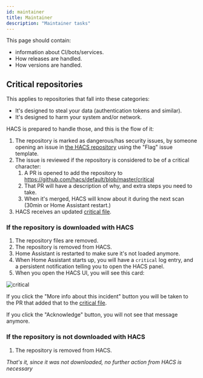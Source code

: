 ```yaml
---
id: maintainer
title: Maintainer
description: "Maintainer tasks"
---
```


This page should contain:

- information about CI/bots/services.
- How releases are handled.
- How versions are handled.








## Critical repositories

This applies to repositories that fall into these categories:

- It's designed to steal your data (authentication tokens and similar).
- It's designed to harm your system and/or network.

HACS is prepared to handle those, and this is the flow of it:

1. The repository is marked as dangerous/has security issues, by someone opening an issue in [the HACS repository](https://github.com/hacs/default) using the "Flag" issue template.
2. The issue is reviewed if the repository is considered to be of a critical character:
    1. A PR is opened to add the repository to https://github.com/hacs/default/blob/master/critical
    2. That PR will have a description of why, and extra steps you need to take.
    3. When it's merged, HACS will know about it during the next scan (30min or Home Assistant restart.)
3. HACS receives an updated [critical file](https://github.com/hacs/default/blob/master/critical).

### If the repository is downloaded with HACS

1. The repository files are removed.
2. The repository is removed from HACS.
3. Home Assistant is restarted to make sure it's not loaded anymore.
4. When Home Assistant starts up, you will have a `critical` log entry, and a persistent notification telling you to open the HACS panel.
5. When you open the HACS UI, you will see this card:

![critical](/assets/images/critical.png)

If you click the "More info about this incident" button you will be taken to the PR that added that to the [critical file](https://github.com/hacs/default/blob/master/critical).

If you click the "Acknowledge" button, you will not see that message anymore.

### If the repository is not downloaded with HACS

1. The repository is removed from HACS.

_That's it, since it was not downloaded, no further action from HACS is necessary_

